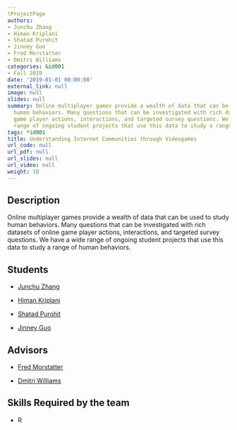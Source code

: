 ```yaml
---
!ProjectPage
authors:
- Junchu Zhang
- Himan Kriplani
- Shatad Purohit
- Jinney Guo
- Fred Morstatter
- Dmitri Williams
categories: &id001
- Fall 2019
date: '2019-01-01 00:00:00'
external_link: null
image: null
slides: null
summary: Online multiplayer games provide a wealth of data that can be used to study
  human behaviors. Many questions that can be investigated with rich datasets of online
  game player actions, interactions, and targeted survey questions. We have a wide
  range of ongoing student projects that use this data to study a range of human behaviors.
tags: *id001
title: Understanding Internet Communities through Videogames
url_code: null
url_pdf: null
url_slides: null
url_video: null
weight: 10
---
```

## Description

Online multiplayer games provide a wealth of data that can be used to study human behaviors. Many questions that can be investigated with rich datasets of online game player actions, interactions, and targeted survey questions. We have a wide range of ongoing student projects that use this data to study a range of human behaviors.





## Students

* [Junchu Zhang](../../../author/junchu-zhang)

* [Himan Kriplani](../../../author/himan-kriplani)

* [Shatad Purohit](../../../author/shatad-purohit)

* [Jinney Guo](../../../author/jinney-guo)

## Advisors

* [Fred Morstatter](../../../author/fred-morstatter)

* [Dmitri Williams](../../../author/dmitri-williams)

## Skills Required by the team


* R